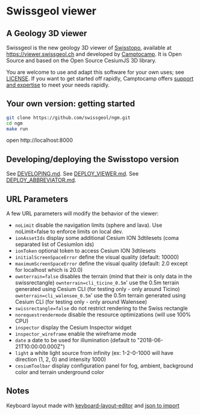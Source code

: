 # Swissgeol viewer


## A Geology 3D viewer

Swissgeol is the new geology 3D viewer of [Swisstopo](https://swisstopo.ch), available at https://viewer.swissgeol.ch and developed by [Camptocamp](https://www.camptocamp.com/).
It is Open Source and based on the Open Source CesiumJS 3D library.

You are welcome to use and adapt this software for your own uses; see [LICENSE](./LICENSE). If you want to get started off rapidly, Camptocamp offers [support and expertise](https://www.camptocamp.com/geospatial_solutions) to meet your needs rapidly.


## Your own version: getting started

```bash
git clone https://github.com/swissgeol/ngm.git
cd ngm
make run
```

open http://localhost:8000


## Developing/deploying the Swisstopo version

See [DEVELOPING.md](./DEVELOPING.md).
See [DEPLOY_VIEWER.md](./DEPLOY_VIEWER.md).
See [DEPLOY_ABBREVIATOR.md](./DEPLOY_ABBREVIATOR.md).


## URL Parameters

A few URL parameters will modify the behavior of the viewer:

- `noLimit` disable the navigation limits (sphere and lava). Use noLimit=false to enforce limits on local dev.
- `ionAssetIds` display some additional Cesium ION 3dtilesets (coma separated list of CesiumIon ids)
- `ionToken` optional token to access Cesium ION 3dtilesets
- `initialScreenSpaceError` define the visual quality (default: 10000)
- `maximumScreenSpaceError` define the visual quality (default: 2.0 except for localhost which is 20.0)
- `ownterrain=false` disables the terrain (mind that their is only data in the swissrectangle)
  `ownterrain=cli_ticino_0.5m`' use the 0.5m terrain generated using Cesium CLI (for testing only - only around Ticino)
  `ownterrain=cli_walensee_0.5m`' use the 0.5m terrain generated using Cesium CLI (for testing only - only around Walensee)
- `swissrectangle=false` do not restrict rendering to the Swiss rectangle
- `norequestrendermode` disable the resource optimizations (will use 100% CPU)
- `inspector` display the Cesium Inspector widget
- `inspector_wireframe` enable the wireframe mode
- `date` a date to be used for illumination (default to "2018-06-21T10:00:00.000Z")
- `light` a white light source from infinity (ex: 1-2-0-1000 will have direction (1, 2, 0) and intensity 1000)
- `cesiumToolbar` display configuration panel for fog, ambient, background color and terrain underground color

## Notes

Keyboard layout made with [keyboard-layout-editor](http://www.keyboard-layout-editor.com/) and [json to import](https://jira.camptocamp.com/secure/attachment/42145/keyboard-layout_upd.json)
